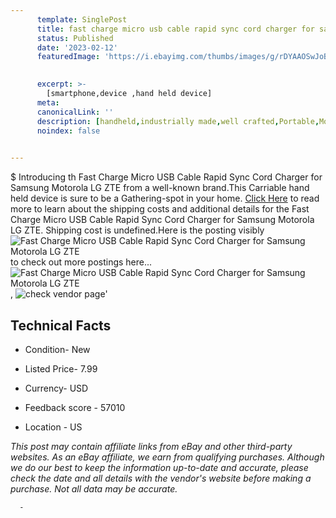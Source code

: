 ```yaml
---
      template: SinglePost
      title: fast charge micro usb cable rapid sync cord charger for samsung motorola lg zte
      status: Published
      date: '2023-02-12'
      featuredImage: 'https://i.ebayimg.com/thumbs/images/g/rDYAAOSwJoBeL0Ei/s-l225.jpg'
       

      excerpt: >-
        [smartphone,device ,hand held device]
      meta:
      canonicalLink: ''
      description: [handheld,industrially made,well crafted,Portable,Mobile,Compact,Convenient,Lightweight,Maneuverable,Man-portable,Miniature,Carriable,Hand-held,Light,Holdable,Transportable,Mobile device,Pocket-sized,On-the-go,Wireless,Cordless,Compact size,Convenient size, smartphone,device ,hand held device]
      noindex: false
      

---
```

$
      Introducing th Fast Charge Micro USB Cable Rapid Sync Cord Charger for Samsung Motorola LG ZTE from a well-known brand.This Carriable hand held device is sure to be a Gathering-spot in your home. [Click Here](https://www.ebay.com/itm/174172329221?hash=item288d7ad505%3Ag%3ArDYAAOSwJoBeL0Ei&amdata=enc%3AAQAHAAAA4Kdr9%2BoC3IkuIRO5Zi0QPyv7xvT7i7RKFBM0ginxk9JEE9JhDMq6%2FOOc5B%2Bdy5vl1JB2uIKfVwwHEY7bA7WeqV3TlJGY6K3IeQpW%2FX3JNzSWGz1bKw%2F%2BIldq1fp2jdDEXzwP7Xlmqp94oLAeKdB7qrKqAoztP64XOJBDLFkuVjDTsFpLEbYV8vrmNGlTna9I%2Bn%2BpNg9oQEmKLxWuTnhEB%2F7CTAnBYxWC1Gaze%2FIymsoS6n2Avw2SvR1Poz68CsUH4spB7M%2FKD8HPT%2Bn9IQPojpMyqosmaBFzpqafF7XwDQ4F&mkevt=1&mkcid=1&mkrid=711-53200-19255-0&campid=%253CePNCampaignId%253E&customid=%253CreferenceId%253E&toolid=10049) to read more to learn about the shipping costs and additional details for the Fast Charge Micro USB Cable Rapid Sync Cord Charger for Samsung Motorola LG ZTE. Shipping cost is undefined.Here is the posting visibly ![Fast Charge Micro USB Cable Rapid Sync Cord Charger for Samsung Motorola LG ZTE](https://i.ebayimg.com/thumbs/images/g/rDYAAOSwJoBeL0Ei/s-l225.jpg) to check out more postings here... ![Fast Charge Micro USB Cable Rapid Sync Cord Charger for Samsung Motorola LG ZTE](https://i.ebayimg.com/images/g/rDYAAOSwJoBeL0Ei/s-l960.jpg), ![check vendor page](https://origin-galleryplus.ebayimg.com/ws/web/174172329221_2_0_1/225x225.jpg)'

      

 ## Technical Facts 



     
      

 - Condition- New 


      

 - Listed Price- 7.99 


      

 - Currency- USD 


      

 - Feedback score - 57010 


      

 - Location - US 


      
      

 *_This post may contain affiliate links from eBay and other third-party websites. As an eBay affiliate, we earn from qualifying purchases. Although we do our best to keep the information up-to-date and accurate, please check the date and all details with the vendor's website before making a purchase. Not all data may be accurate._*




      -
